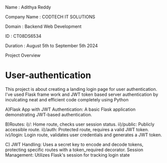 Name : Adithya Reddy

Company Name : CODTECH IT SOLUTIONS

Domain : Backend Web Development

ID : CT08DS6534

Duration : August 5th to September 5th 2024

Project Overview




# User-authentication
This project is about creating a landing login page for user authentication. I've used Flask frame work and JWT token based server authentication by inculcating neat and efficient code completely using Python   


A)Flask App with JWT Authentication: A basic Flask application demonstrating JWT-based authentication.


B)Routes:
i)/: Home route, checks user session status.
ii)/public: Publicly accessible route.
ii)/auth: Protected route, requires a valid JWT token.
iv)/login: Login route, validates user credentials and generates a JWT token.



C)
JWT Handling: Uses a secret key to encode and decode tokens, protecting specific routes with a token_required decorator.
Session Management: Utilizes Flask's session for tracking login state
